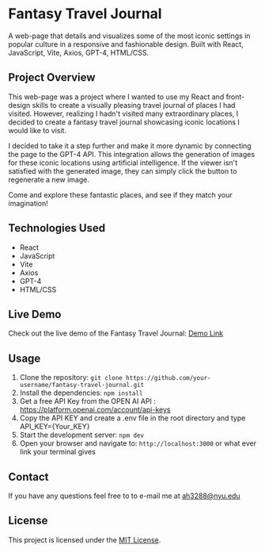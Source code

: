 # Fantasy Travel Journal

A web-page that details and visualizes some of the most iconic settings in popular culture in a responsive and fashionable design. Built with React, JavaScript, Vite, Axios, GPT-4, HTML/CSS.

## Project Overview

This web-page was a project where I wanted to use my React and front-design skills to create a visually pleasing travel journal of places I had visited. However, realizing I hadn't visited many extraordinary places, I decided to create a fantasy travel journal showcasing iconic locations I would like to visit.

I decided to take it a step further and make it more dynamic by connecting the page to the GPT-4 API. This integration allows the generation of images for these iconic locations using artificial intelligence. If the viewer isn't satisfied with the generated image, they can simply click the button to regenerate a new image.

Come and explore these fantastic places, and see if they match your imagination!

## Technologies Used

- React
- JavaScript
- Vite
- Axios
- GPT-4
- HTML/CSS

## Live Demo

Check out the live demo of the Fantasy Travel Journal: [Demo Link](https://example.com)

## Usage

1. Clone the repository: `git clone https://github.com/your-username/fantasy-travel-journal.git`
2. Install the dependencies: `npm install`
3. Get a free API Key from the OPEN AI API : https://platform.openai.com/account/api-keys
4. Copy the API KEY and create a .env file in the root directory and type API_KEY={Your_KEY}
3. Start the development server: `npm dev`
4. Open your browser and navigate to: `http://localhost:3000` or what ever link your terminal gives

## Contact

If you have any questions feel free to to e-mail me at ah3288@nyu.edu

## License

This project is licensed under the [MIT License](LICENSE).